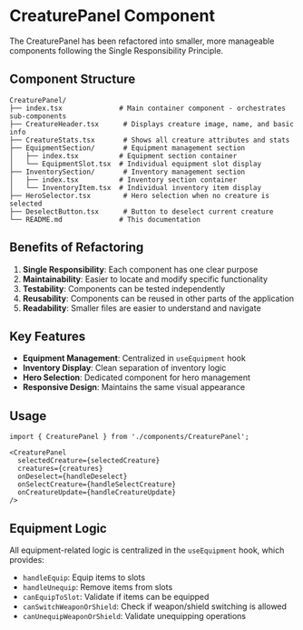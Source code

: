 # CreaturePanel Component

The CreaturePanel has been refactored into smaller, more manageable components following the Single Responsibility Principle.

## Component Structure

```
CreaturePanel/
├── index.tsx              # Main container component - orchestrates sub-components
├── CreatureHeader.tsx      # Displays creature image, name, and basic info
├── CreatureStats.tsx       # Shows all creature attributes and stats
├── EquipmentSection/       # Equipment management section
│   ├── index.tsx          # Equipment section container
│   └── EquipmentSlot.tsx  # Individual equipment slot display
├── InventorySection/       # Inventory management section
│   ├── index.tsx          # Inventory section container
│   └── InventoryItem.tsx  # Individual inventory item display
├── HeroSelector.tsx        # Hero selection when no creature is selected
├── DeselectButton.tsx      # Button to deselect current creature
└── README.md              # This documentation
```

## Benefits of Refactoring

1. **Single Responsibility**: Each component has one clear purpose
2. **Maintainability**: Easier to locate and modify specific functionality
3. **Testability**: Components can be tested independently
4. **Reusability**: Components can be reused in other parts of the application
5. **Readability**: Smaller files are easier to understand and navigate

## Key Features

- **Equipment Management**: Centralized in `useEquipment` hook
- **Inventory Display**: Clean separation of inventory logic
- **Hero Selection**: Dedicated component for hero management
- **Responsive Design**: Maintains the same visual appearance

## Usage

```tsx
import { CreaturePanel } from './components/CreaturePanel';

<CreaturePanel
  selectedCreature={selectedCreature}
  creatures={creatures}
  onDeselect={handleDeselect}
  onSelectCreature={handleSelectCreature}
  onCreatureUpdate={handleCreatureUpdate}
/>
```

## Equipment Logic

All equipment-related logic is centralized in the `useEquipment` hook, which provides:
- `handleEquip`: Equip items to slots
- `handleUnequip`: Remove items from slots
- `canEquipToSlot`: Validate if items can be equipped
- `canSwitchWeaponOrShield`: Check if weapon/shield switching is allowed
- `canUnequipWeaponOrShield`: Validate unequipping operations
